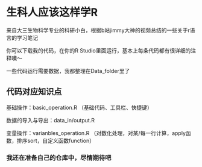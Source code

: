 # 生科人应该这样学R
来自大三生物科学专业的科研小白，根据b站jimmy大神的视频总结的一些关于r语言的学习笔记

你可以下载我的代码，在你的R Studio里面运行，基本上每条代码都有很详细的注释噢～

一些代码运行需要数据，我都整理在Data_folder里了

## 代码对应知识点
基础操作：basic_operation.R
（基础代码、工具栏、快捷键）

数据的导入与导出：data_in/output.R

变量操作：varianbles_operation.R
（对数化处理，对某/每一行计算，apply函数，排序sort，自定义函数function）

### 我还在准备自己的仓库中，尽情期待吧
